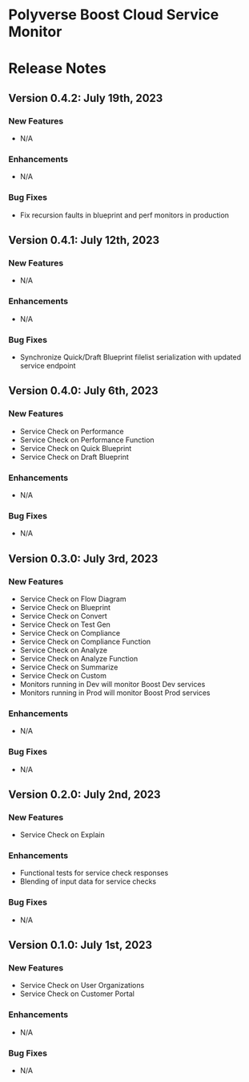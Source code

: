 Polyverse Boost Cloud Service Monitor
======================

# Release Notes

## Version 0.4.2: July 19th, 2023

### New Features
- N/A

### Enhancements
- N/A

### Bug Fixes
- Fix recursion faults in blueprint and perf monitors in production

## Version 0.4.1: July 12th, 2023

### New Features
- N/A

### Enhancements
- N/A

### Bug Fixes
- Synchronize Quick/Draft Blueprint filelist serialization with updated service endpoint

## Version 0.4.0: July 6th, 2023

### New Features
- Service Check on Performance
- Service Check on Performance Function
- Service Check on Quick Blueprint
- Service Check on Draft Blueprint

### Enhancements
- N/A

### Bug Fixes
- N/A

## Version 0.3.0: July 3rd, 2023

### New Features
- Service Check on Flow Diagram
- Service Check on Blueprint
- Service Check on Convert
- Service Check on Test Gen
- Service Check on Compliance
- Service Check on Compliance Function
- Service Check on Analyze
- Service Check on Analyze Function
- Service Check on Summarize
- Service Check on Custom
- Monitors running in Dev will monitor Boost Dev services
- Monitors running in Prod will monitor Boost Prod services

### Enhancements
- N/A

### Bug Fixes
- N/A

## Version 0.2.0: July 2nd, 2023

### New Features
- Service Check on Explain

### Enhancements
- Functional tests for service check responses
- Blending of input data for service checks

### Bug Fixes
- N/A

## Version 0.1.0: July 1st, 2023

### New Features
- Service Check on User Organizations
- Service Check on Customer Portal

### Enhancements
- N/A

### Bug Fixes
- N/A
